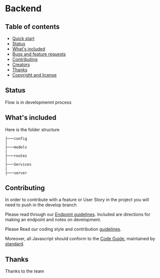 # Backend


## Table of contents

- [Quick start](#quick-start)
- [Status](#status)
- [What's included](#whats-included)
- [Bugs and feature requests](#bugs-and-feature-requests)
- [Contributing](#contributing)
- [Creators](#creators)
- [Thanks](#thanks)
- [Copyright and license](#copyright-and-license)


## Status

Flow is in developmennt process

## What's included

Here is the folder structure

```text
├───config
|
├───models
|
├───routes
│   
├───Services
|
├───server
```
## Contributing

In order to contribute with a feature or User Story in the project you will need to push in the develop branch

Please read through our [Endpoint guidelines](). Included are directions for making an endpoint and notes on development.

Please Read our coding style and contribution [guidelines]().

Moreover, all Javascript should conform to the [Code Guide](), maintained by [standard](https://github.com/standard/standard).

## Thanks

Thanks to the team

 

